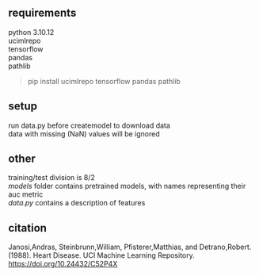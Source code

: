 ## requirements
python 3.10.12 \
ucimlrepo \
tensorflow \
pandas \
pathlib
>pip install ucimlrepo tensorflow pandas pathlib
## setup
run data.py before createmodel to download data \
data with missing (NaN) values will be ignored
## other
training/test division is 8/2 \
*models* folder contains pretrained models, with names representing their auc metric \
*data.py* contains a description of features
## citation
Janosi,Andras, Steinbrunn,William, Pfisterer,Matthias, and Detrano,Robert. (1988). Heart Disease. UCI Machine Learning Repository.
https://doi.org/10.24432/C52P4X